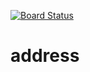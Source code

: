 [![Board Status](https://dev.azure.com/sureshspr/e4c2cc34-313a-4634-9ebb-3c3cc2f5f169/7f9ab030-fb76-447c-acf1-def330bc3873/_apis/work/boardbadge/2c3c3f73-96d5-4960-8377-7f80b1059451)](https://dev.azure.com/sureshspr/e4c2cc34-313a-4634-9ebb-3c3cc2f5f169/_boards/board/t/7f9ab030-fb76-447c-acf1-def330bc3873/Microsoft.RequirementCategory)
# address